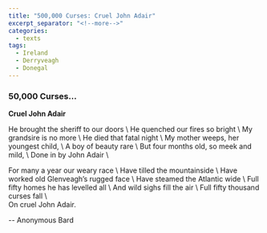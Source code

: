 ```yaml
---
title: "500,000 Curses: Cruel John Adair"
excerpt_separator: "<!--more-->"
categories:
  - texts
tags:
  - Ireland
  - Derryveagh
  - Donegal
---
```


### 50,000 Curses...

**Cruel John Adair**  
<!--more-->

He brought the sheriff to our doors     \\
He quenched our fires so bright     \\
My grandsire is no more     \\
He died that fatal night     \\
My mother weeps, her youngest child,     \\
A boy of beauty rare     \\
But four months old, so meek and mild,     \\
Done in by John Adair     \\

For many a year our weary race     \\
Have tilled the mountainside     \\
Have worked old Glenveagh’s rugged face     \\
Have steamed the Atlantic wide     \\
Full fifty homes he has levelled all     \\
And wild sighs fill the air     \\
Full fifty thousand curses fall \\  
On cruel John Adair.  

-- Anonymous Bard
